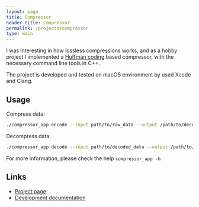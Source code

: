 ```yaml
---
layout: page
title: Compressor
header_title: Compressor
permalink: /projects/compressor
type: main
---
```


I was interesting in how lossless compressions works, and as a hobby project I implemented a [Huffman coding](https://en.wikipedia.org/wiki/Huffman_coding) based compressor, with the necessary command line tools in C++.

The project is developed and tested on macOS environment by used Xcode and Clang.

## Usage

Compress data:

```bash
./compressor_app encode --input path/to/raw_data --output /path/to/decoded_data
```

Decompress data:

```bash
./compressor_app decode --input path/to/decoded_data --output /path/to/encoded_data
```

For more information, please check the help `compressor_app -h`

## Links

* [Project page](https://github.com/marksinkovics/compressor/)
* [Development documentation](https://github.com/marksinkovics/compressor/blob/master/docs/development.md)